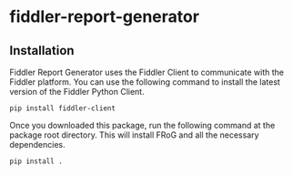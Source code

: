 # fiddler-report-generator

## Installation
Fiddler Report Generator uses the Fiddler Client to communicate with the Fiddler platform. You can use the following command to install the latest version of the Fiddler Python Client.

`pip install fiddler-client`

Once you downloaded this package, run the following command at the package root directory. This will install FRoG and all the necessary dependencies.

`pip install .`



